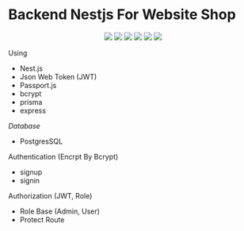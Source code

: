 # Backend Nestjs For Website Shop #
<p align="center">
<img src="https://img.shields.io/badge/PostgreSQL-316192?style=for-the-badge&logo=postgresql&logoColor=white">
<img src="https://img.shields.io/badge/Prisma-3982CE?style=for-the-badge&logo=Prisma&logoColor=white">
<img src="https://img.shields.io/badge/nestjs-E0234E?style=for-the-badge&logo=nestjs&logoColor=white">
<img src="https://img.shields.io/badge/ts--node-3178C6?style=for-the-badge&logo=ts-node&logoColor=white">
<img src="https://img.shields.io/badge/npm-CB3837?style=for-the-badge&logo=npm&logoColor=white">
<img src="https://img.shields.io/badge/JWT-000000?style=for-the-badge&logo=JSON%20web%20tokens&logoColor=white">
</p>

Using
- Nest.js
- Json Web Token (JWT)
- Passport.js
- bcrypt
- prisma
- express

*Database*
- PostgresSQL

Authentication (Encrpt By Bcrypt) 
- signup
- signin

Authorization (JWT, Role)
- Role Base (Admin, User)
- Protect Route
